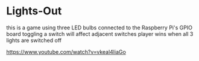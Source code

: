 # Lights-Out

this is a game using three LED bulbs connected to the Raspberry Pi's GPIO board
toggling a switch will affect adjacent switches
player wins when all 3 lights are switched off

https://www.youtube.com/watch?v=vkeal4liaGo
